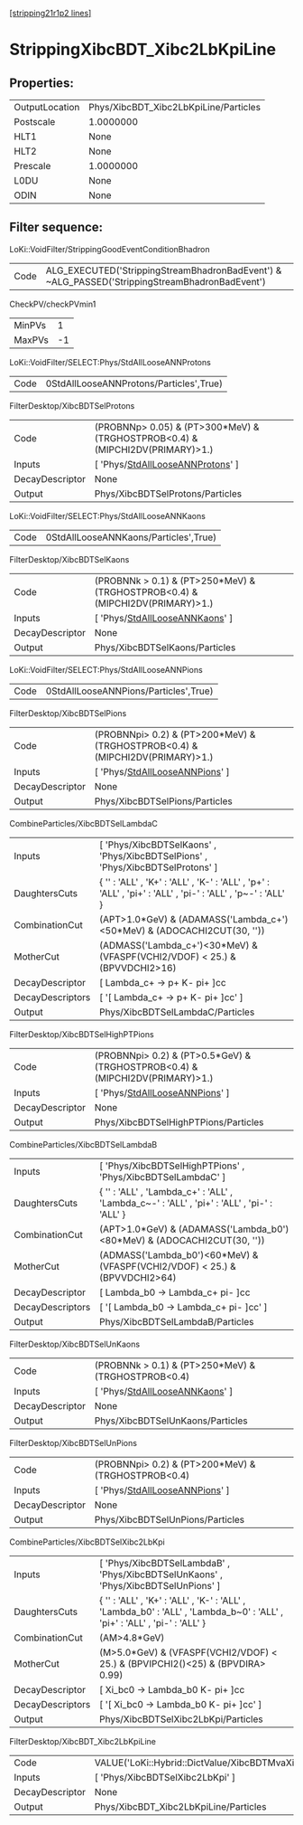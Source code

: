 [[stripping21r1p2 lines]](./stripping21r1p2-index)

# StrippingXibcBDT_Xibc2LbKpiLine

## Properties:

|                |                                       |
|----------------|---------------------------------------|
| OutputLocation | Phys/XibcBDT_Xibc2LbKpiLine/Particles |
| Postscale      | 1.0000000                             |
| HLT1           | None                                  |
| HLT2           | None                                  |
| Prescale       | 1.0000000                             |
| L0DU           | None                                  |
| ODIN           | None                                  |

## Filter sequence:

LoKi::VoidFilter/StrippingGoodEventConditionBhadron

|      |                                                                                                |
|------|------------------------------------------------------------------------------------------------|
| Code | ALG_EXECUTED('StrippingStreamBhadronBadEvent') & ~ALG_PASSED('StrippingStreamBhadronBadEvent') |

CheckPV/checkPVmin1

|        |     |
|--------|-----|
| MinPVs | 1   |
| MaxPVs | -1  |

LoKi::VoidFilter/SELECT:Phys/StdAllLooseANNProtons

|      |                                         |
|------|-----------------------------------------|
| Code | 0StdAllLooseANNProtons/Particles',True) |

FilterDesktop/XibcBDTSelProtons

|                 |                                                                                               |
|-----------------|-----------------------------------------------------------------------------------------------|
| Code            | (PROBNNp\> 0.05) & (PT\>300\*MeV) & (TRGHOSTPROB\<0.4) & (MIPCHI2DV(PRIMARY)\>1.)             |
| Inputs          | [ 'Phys/[StdAllLooseANNProtons](./stripping21r1p2-commonparticles-stdalllooseannprotons)' ] |
| DecayDescriptor | None                                                                                          |
| Output          | Phys/XibcBDTSelProtons/Particles                                                              |

LoKi::VoidFilter/SELECT:Phys/StdAllLooseANNKaons

|      |                                       |
|------|---------------------------------------|
| Code | 0StdAllLooseANNKaons/Particles',True) |

FilterDesktop/XibcBDTSelKaons

|                 |                                                                                           |
|-----------------|-------------------------------------------------------------------------------------------|
| Code            | (PROBNNk \> 0.1) & (PT\>250\*MeV) & (TRGHOSTPROB\<0.4) & (MIPCHI2DV(PRIMARY)\>1.)         |
| Inputs          | [ 'Phys/[StdAllLooseANNKaons](./stripping21r1p2-commonparticles-stdalllooseannkaons)' ] |
| DecayDescriptor | None                                                                                      |
| Output          | Phys/XibcBDTSelKaons/Particles                                                            |

LoKi::VoidFilter/SELECT:Phys/StdAllLooseANNPions

|      |                                       |
|------|---------------------------------------|
| Code | 0StdAllLooseANNPions/Particles',True) |

FilterDesktop/XibcBDTSelPions

|                 |                                                                                           |
|-----------------|-------------------------------------------------------------------------------------------|
| Code            | (PROBNNpi\> 0.2) & (PT\>200\*MeV) & (TRGHOSTPROB\<0.4) & (MIPCHI2DV(PRIMARY)\>1.)         |
| Inputs          | [ 'Phys/[StdAllLooseANNPions](./stripping21r1p2-commonparticles-stdalllooseannpions)' ] |
| DecayDescriptor | None                                                                                      |
| Output          | Phys/XibcBDTSelPions/Particles                                                            |

CombineParticles/XibcBDTSelLambdaC

|                  |                                                                                                             |
|------------------|-------------------------------------------------------------------------------------------------------------|
| Inputs           | [ 'Phys/XibcBDTSelKaons' , 'Phys/XibcBDTSelPions' , 'Phys/XibcBDTSelProtons' ]                            |
| DaughtersCuts    | { '' : 'ALL' , 'K+' : 'ALL' , 'K-' : 'ALL' , 'p+' : 'ALL' , 'pi+' : 'ALL' , 'pi-' : 'ALL' , 'p~-' : 'ALL' } |
| CombinationCut   | (APT\>1.0\*GeV) & (ADAMASS('Lambda_c+')\<50\*MeV) & (ADOCACHI2CUT(30, ''))                                  |
| MotherCut        | (ADMASS('Lambda_c+')\<30\*MeV) & (VFASPF(VCHI2/VDOF) \< 25.) & (BPVVDCHI2\>16)                              |
| DecayDescriptor  | [ Lambda_c+ -\> p+ K- pi+ ]cc                                                                             |
| DecayDescriptors | [ '[ Lambda_c+ -\> p+ K- pi+ ]cc' ]                                                                     |
| Output           | Phys/XibcBDTSelLambdaC/Particles                                                                            |

FilterDesktop/XibcBDTSelHighPTPions

|                 |                                                                                           |
|-----------------|-------------------------------------------------------------------------------------------|
| Code            | (PROBNNpi\> 0.2) & (PT\>0.5\*GeV) & (TRGHOSTPROB\<0.4) & (MIPCHI2DV(PRIMARY)\>1.)         |
| Inputs          | [ 'Phys/[StdAllLooseANNPions](./stripping21r1p2-commonparticles-stdalllooseannpions)' ] |
| DecayDescriptor | None                                                                                      |
| Output          | Phys/XibcBDTSelHighPTPions/Particles                                                      |

CombineParticles/XibcBDTSelLambdaB

|                  |                                                                                             |
|------------------|---------------------------------------------------------------------------------------------|
| Inputs           | [ 'Phys/XibcBDTSelHighPTPions' , 'Phys/XibcBDTSelLambdaC' ]                               |
| DaughtersCuts    | { '' : 'ALL' , 'Lambda_c+' : 'ALL' , 'Lambda_c~-' : 'ALL' , 'pi+' : 'ALL' , 'pi-' : 'ALL' } |
| CombinationCut   | (APT\>1.0\*GeV) & (ADAMASS('Lambda_b0')\<80\*MeV) & (ADOCACHI2CUT(30, ''))                  |
| MotherCut        | (ADMASS('Lambda_b0')\<60\*MeV) & (VFASPF(VCHI2/VDOF) \< 25.) & (BPVVDCHI2\>64)              |
| DecayDescriptor  | [ Lambda_b0 -\> Lambda_c+ pi- ]cc                                                         |
| DecayDescriptors | [ '[ Lambda_b0 -\> Lambda_c+ pi- ]cc' ]                                                 |
| Output           | Phys/XibcBDTSelLambdaB/Particles                                                            |

FilterDesktop/XibcBDTSelUnKaons

|                 |                                                                                           |
|-----------------|-------------------------------------------------------------------------------------------|
| Code            | (PROBNNk \> 0.1) & (PT\>250\*MeV) & (TRGHOSTPROB\<0.4)                                    |
| Inputs          | [ 'Phys/[StdAllLooseANNKaons](./stripping21r1p2-commonparticles-stdalllooseannkaons)' ] |
| DecayDescriptor | None                                                                                      |
| Output          | Phys/XibcBDTSelUnKaons/Particles                                                          |

FilterDesktop/XibcBDTSelUnPions

|                 |                                                                                           |
|-----------------|-------------------------------------------------------------------------------------------|
| Code            | (PROBNNpi\> 0.2) & (PT\>200\*MeV) & (TRGHOSTPROB\<0.4)                                    |
| Inputs          | [ 'Phys/[StdAllLooseANNPions](./stripping21r1p2-commonparticles-stdalllooseannpions)' ] |
| DecayDescriptor | None                                                                                      |
| Output          | Phys/XibcBDTSelUnPions/Particles                                                          |

CombineParticles/XibcBDTSelXibc2LbKpi

|                  |                                                                                                                           |
|------------------|---------------------------------------------------------------------------------------------------------------------------|
| Inputs           | [ 'Phys/XibcBDTSelLambdaB' , 'Phys/XibcBDTSelUnKaons' , 'Phys/XibcBDTSelUnPions' ]                                      |
| DaughtersCuts    | { '' : 'ALL' , 'K+' : 'ALL' , 'K-' : 'ALL' , 'Lambda_b0' : 'ALL' , 'Lambda_b~0' : 'ALL' , 'pi+' : 'ALL' , 'pi-' : 'ALL' } |
| CombinationCut   | (AM\>4.8\*GeV)                                                                                                            |
| MotherCut        | (M\>5.0\*GeV) & (VFASPF(VCHI2/VDOF) \< 25.) & (BPVIPCHI2()\<25) & (BPVDIRA\> 0.99)                                        |
| DecayDescriptor  | [ Xi_bc0 -\> Lambda_b0 K- pi+ ]cc                                                                                       |
| DecayDescriptors | [ '[ Xi_bc0 -\> Lambda_b0 K- pi+ ]cc' ]                                                                               |
| Output           | Phys/XibcBDTSelXibc2LbKpi/Particles                                                                                       |

FilterDesktop/XibcBDT_Xibc2LbKpiLine

|                 |                                                             |
|-----------------|-------------------------------------------------------------|
| Code            | VALUE('LoKi::Hybrid::DictValue/XibcBDTMvaXibc2LbKpi')\>-0.3 |
| Inputs          | [ 'Phys/XibcBDTSelXibc2LbKpi' ]                           |
| DecayDescriptor | None                                                        |
| Output          | Phys/XibcBDT_Xibc2LbKpiLine/Particles                       |
